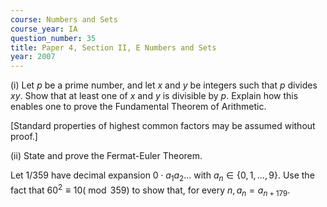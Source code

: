 ```yaml
---
course: Numbers and Sets
course_year: IA
question_number: 35
title: Paper 4, Section II, E Numbers and Sets
year: 2007
---
```




(i) Let $p$ be a prime number, and let $x$ and $y$ be integers such that $p$ divides $x y$. Show that at least one of $x$ and $y$ is divisible by $p$. Explain how this enables one to prove the Fundamental Theorem of Arithmetic.

[Standard properties of highest common factors may be assumed without proof.]

(ii) State and prove the Fermat-Euler Theorem.

Let $1 / 359$ have decimal expansion $0 \cdot a_{1} a_{2} \ldots$ with $a_{n} \in\{0,1, \ldots, 9\}$. Use the fact that $60^{2} \equiv 10(\bmod 359)$ to show that, for every $n, a_{n}=a_{n+179}$.